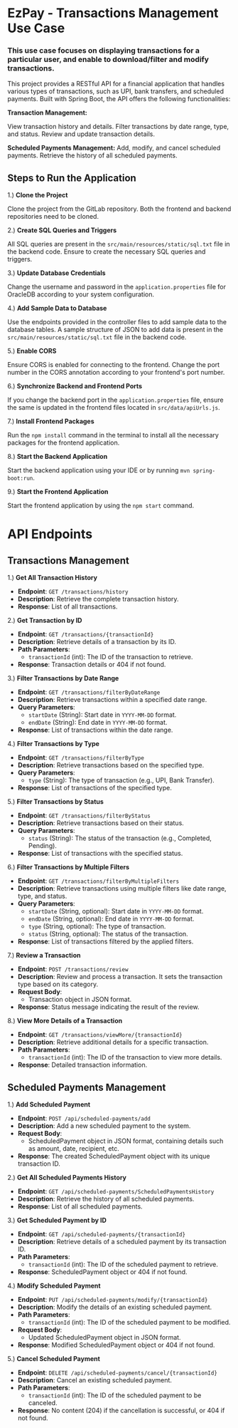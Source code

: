 
# EzPay - Transactions Management Use Case

### This use case focuses on displaying transactions for a particular user, and enable to download/filter and modify transactions.

This project provides a RESTful API for a financial application that handles various types of transactions, such as UPI, bank transfers, and scheduled payments. Built with Spring Boot, the API offers the following functionalities:

**Transaction Management:**

View transaction history and details.
Filter transactions by date range, type, and status.
Review and update transaction details.

**Scheduled Payments Management:**
Add, modify, and cancel scheduled payments.
Retrieve the history of all scheduled payments.



## Steps to Run the Application

1.) **Clone the Project**
   
   Clone the project from the GitLab repository. Both the frontend and backend repositories need to be cloned.

2.) **Create SQL Queries and Triggers**

   All SQL queries are present in the `src/main/resources/static/sql.txt` file in the backend code. Ensure to create the necessary SQL queries and triggers.

3.) **Update Database Credentials**

   Change the username and password in the `application.properties` file for OracleDB according to your system configuration.

4.) **Add Sample Data to Database**

   Use the endpoints provided in the controller files to add sample data to the database tables. A sample structure of JSON to add data is present in the `src/main/resources/static/sql.txt` file in the backend code.

5.) **Enable CORS**

   Ensure CORS is enabled for connecting to the frontend. Change the port number in the CORS annotation according to your frontend's port number.

6.) **Synchronize Backend and Frontend Ports**

   If you change the backend port in the `application.properties` file, ensure the same is updated in the frontend files located in `src/data/apiUrls.js`.

7.) **Install Frontend Packages**

   Run the `npm install` command in the terminal to install all the necessary packages for the frontend application.

8.) **Start the Backend Application**

   Start the backend application using your IDE or by running `mvn spring-boot:run`.

9.) **Start the Frontend Application**

   Start the frontend application by using the `npm start` command.
# API Endpoints

## Transactions Management

1.) **Get All Transaction History**

- **Endpoint**: `GET /transactions/history`
- **Description**: Retrieve the complete transaction history.
- **Response**: List of all transactions.

2.) **Get Transaction by ID**

- **Endpoint**: `GET /transactions/{transactionId}`
- **Description**: Retrieve details of a transaction by its ID.
- **Path Parameters**: 
  - `transactionId` (int): The ID of the transaction to retrieve.
- **Response**: Transaction details or 404 if not found.

3.) **Filter Transactions by Date Range**

- **Endpoint**: `GET /transactions/filterByDateRange`
- **Description**: Retrieve transactions within a specified date range.
- **Query Parameters**:
  - `startDate` (String): Start date in `YYYY-MM-DD` format.
  - `endDate` (String): End date in `YYYY-MM-DD` format.
- **Response**: List of transactions within the date range.

4.) **Filter Transactions by Type**

- **Endpoint**: `GET /transactions/filterByType`
- **Description**: Retrieve transactions based on the specified type.
- **Query Parameters**:
  - `type` (String): The type of transaction (e.g., UPI, Bank Transfer).
- **Response**: List of transactions of the specified type.

5.) **Filter Transactions by Status**

- **Endpoint**: `GET /transactions/filterByStatus`
- **Description**: Retrieve transactions based on their status.
- **Query Parameters**:
  - `status` (String): The status of the transaction (e.g., Completed, Pending).
- **Response**: List of transactions with the specified status.

6.) **Filter Transactions by Multiple Filters**

- **Endpoint**: `GET /transactions/filterByMultipleFilters`
- **Description**: Retrieve transactions using multiple filters like date range, type, and status.
- **Query Parameters**:
  - `startDate` (String, optional): Start date in `YYYY-MM-DD` format.
  - `endDate` (String, optional): End date in `YYYY-MM-DD` format.
  - `type` (String, optional): The type of transaction.
  - `status` (String, optional): The status of the transaction.
- **Response**: List of transactions filtered by the applied filters.

7.) **Review a Transaction**

- **Endpoint**: `POST /transactions/review`
- **Description**: Review and process a transaction. It sets the transaction type based on its category.
- **Request Body**: 
  - Transaction object in JSON format.
- **Response**: Status message indicating the result of the review.

8.) **View More Details of a Transaction**

- **Endpoint**: `GET /transactions/viewMore/{transactionId}`
- **Description**: Retrieve additional details for a specific transaction.
- **Path Parameters**:
  - `transactionId` (int): The ID of the transaction to view more details.
- **Response**: Detailed transaction information.

## Scheduled Payments Management
1.) **Add Scheduled Payment**

- **Endpoint**: `POST /api/scheduled-payments/add`
- **Description**: Add a new scheduled payment to the system.
- **Request Body**: 
  - ScheduledPayment object in JSON format, containing details such as amount, date, recipient, etc.
- **Response**: The created ScheduledPayment object with its unique transaction ID.

2.) **Get All Scheduled Payments History**

- **Endpoint**: `GET /api/scheduled-payments/ScheduledPaymentsHistory`
- **Description**: Retrieve the history of all scheduled payments.
- **Response**: List of all scheduled payments.

3.) **Get Scheduled Payment by ID**

- **Endpoint**: `GET /api/scheduled-payments/{transactionId}`
- **Description**: Retrieve details of a scheduled payment by its transaction ID.
- **Path Parameters**:
  - `transactionId` (int): The ID of the scheduled payment to retrieve.
- **Response**: ScheduledPayment object or 404 if not found.

4.) **Modify Scheduled Payment**

- **Endpoint**: `PUT /api/scheduled-payments/modify/{transactionId}`
- **Description**: Modify the details of an existing scheduled payment.
- **Path Parameters**:
  - `transactionId` (int): The ID of the scheduled payment to be modified.
- **Request Body**: 
  - Updated ScheduledPayment object in JSON format.
- **Response**: Modified ScheduledPayment object or 404 if not found.

5.) **Cancel Scheduled Payment**

- **Endpoint**: `DELETE /api/scheduled-payments/cancel/{transactionId}`
- **Description**: Cancel an existing scheduled payment.
- **Path Parameters**:
  - `transactionId` (int): The ID of the scheduled payment to be canceled.
- **Response**: No content (204) if the cancellation is successful, or 404 if not found.
